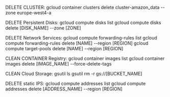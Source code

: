 DELETE CLUSTER:
gcloud container clusters delete cluster-amazon_data --zone europe-west4-a

DELETE Persistent Disks:
gcloud compute disks list
gcloud compute disks delete [DISK_NAME] --zone [ZONE]

DELETE Network Services:
gcloud compute forwarding-rules list
gcloud compute forwarding-rules delete [NAME] --region [REGION]
gcloud compute target-pools delete [NAME] --region [REGION]

CLEAN CONTAINER Registry:
gcloud container images list
gcloud container images delete [IMAGE_NAME] --force-delete-tags

CLEAN Cloud Storage:
gsutil ls
gsutil rm -r gs://[BUCKET_NAME]

DELETE static IPS:
gcloud compute addresses list
gcloud compute addresses delete [ADDRESS_NAME] --region [REGION]
